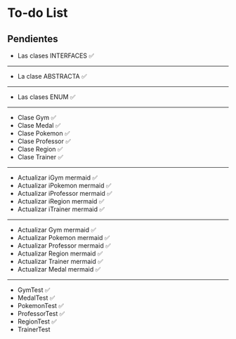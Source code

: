 # To-do List

## Pendientes

- Las clases INTERFACES ✅

---

- La clase ABSTRACTA ✅

---

- Las clases ENUM ✅

---

- Clase Gym ✅
- Clase Medal ✅
- Clase Pokemon ✅
- Clase Professor ✅
- Clase Region ✅
- Clase Trainer ✅

---

- Actualizar iGym mermaid ✅
- Actualizar iPokemon mermaid ✅
- Actualizar iProfessor mermaid ✅
- Actualizar iRegion mermaid ✅
- Actualizar iTrainer mermaid ✅

---

- Actualizar Gym mermaid ✅
- Actualizar Pokemon mermaid ✅
- Actualizar Professor mermaid ✅
- Actualizar Region mermaid ✅ 
- Actualizar Trainer mermaid ✅
- Actualizar Medal mermaid ✅

---

- GymTest ✅
- MedalTest ✅
- PokemonTest ✅
- ProfessorTest ✅
- RegionTest ✅
- TrainerTest